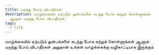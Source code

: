 ```yaml
---
title: மறந்து போய் விடாதீர்கள்
description: வாழ்க்கையில் ஏற்படும் துன்பங்களை கடந்து போக கற்றுக் கொள்ளுங்கள்
  ஆனால் மறந்து போய் விடாதீர்கள்.
tags:
  - life
---
```

வாழ்க்கையில் ஏற்படும்
துன்பங்களை
கடந்து போக
கற்றுக் கொள்ளுங்கள்
ஆனால்
மறந்து போய் விடாதீர்கள்
அதுதான் உங்கள் வாழ்க்கைக்கு
வழிகாட்டியாக இருக்கும்